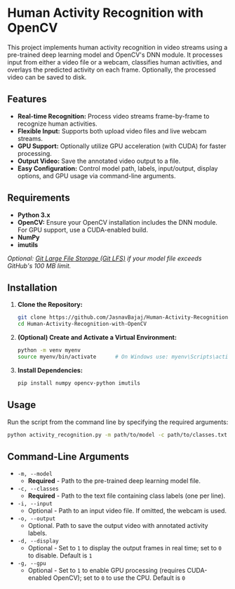 # Human Activity Recognition with OpenCV

This project implements human activity recognition in video streams using a pre-trained deep learning model and OpenCV's DNN module. It processes input from either a video file or a webcam, classifies human activities, and overlays the predicted activity on each frame. Optionally, the processed video can be saved to disk.

## Features

- **Real-time Recognition:** Process video streams frame-by-frame to recognize human activities.
- **Flexible Input:** Supports both upload video files and live webcam streams.
- **GPU Support:** Optionally utilize GPU acceleration (with CUDA) for faster processing.
- **Output Video:** Save the annotated video output to a file.
- **Easy Configuration:** Control model path, labels, input/output, display options, and GPU usage via command-line arguments.

## Requirements

- **Python 3.x**
- **OpenCV:** Ensure your OpenCV installation includes the DNN module. For GPU support, use a CUDA-enabled build.
- **NumPy**
- **imutils**

_Optional: [Git Large File Storage (Git LFS)](https://git-lfs.github.com/) if your model file exceeds GitHub's 100 MB limit._

## Installation

1. **Clone the Repository:**

   ```bash
   git clone https://github.com/JasnavBajaj/Human-Activity-Recognition.git
   cd Human-Activity-Recognition-with-OpenCV
   ```
2. **(Optional) Create and Activate a Virtual Environment:**

   ```bash
   python -m venv myenv
   source myenv/bin/activate      # On Windows use: myenv\Scripts\activate
   ```
3. **Install Dependencies:**

   ```bash
   pip install numpy opencv-python imutils
   ```

## Usage 

Run the script from the command line by specifying the required arguments:

```bash
python activity_recognition.py -m path/to/model -c path/to/classes.txt [-i path/to/input_video] [-o path/to/output_video] [-d 1] [-g 0]
```

## Command-Line Arguments
- `-m, --model`
   - **Required** - Path to the pre-trained deep learning model file.
- `-c, --classes`
   - **Required** - Path to the text file containing class labels (one per line).
- `-i, --input`
   - Optional - Path to an input video file. If omitted, the webcam is used.
- `-o, --output`
   - Optional. Path to save the output video with annotated activity labels.
- `-d, --display`
   - Optional - Set to `1` to display the output frames in real time; set to `0` to disable. Default is `1`
- `-g, --gpu`
   - Optional - Set to `1` to enable GPU processing (requires CUDA-enabled OpenCV); set to `0` to use the CPU. Default is `0`
